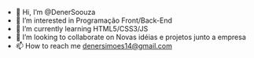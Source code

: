 - 👋 Hi, I’m @DenerSoouza
- 👀 I’m interested in Programação Front/Back-End
- 🌱 I’m currently learning HTML5/CSS3/JS
- 💞️ I’m looking to collaborate on Novas idéias e projetos junto a empresa
- 📫 How to reach me denersimoes14@gmail.com


<!---
DenerSoouza/DenerSoouza is a ✨ special ✨ repository because its `README.md` (this file) appears on your GitHub profile.
You can click the Preview link to take a look at your changes.
--->
